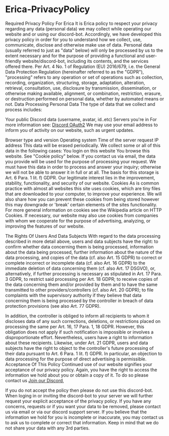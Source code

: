 # Erica-PrivacyPolicy
Required Privacy Policy For Erica
It is Erica policy to respect your privacy regarding any data (personal data) we may collect while operating our website and or using our discord-bot. Accordingly, we have developed this privacy policy in order for you to understand how we collect, use, communicate, disclose and otherwise make use of data.
Personal data (usually referred to just as "data" below) will only be processed by us to the extent necessary and for the purpose of providing a functional and user-friendly website/discord-bot, including its contents, and the services offered there. Per Art. 4 No. 1 of Regulation (EU) 2016/679, i.e. the General Data Protection Regulation (hereinafter referred to as the "GDPR"), "processing" refers to any operation or set of operations such as collection, recording, organization, structuring, storage, adaptation, alteration, retrieval, consultation, use, disclosure by transmission, dissemination, or otherwise making available, alignment, or combination, restriction, erasure, or destruction performed on personal data, whether by automated means or not.
Data Processing
Personal Data
The type of data that we collect and process includes:

Your public Discord data (username, avatar, id..etc)
Servers you're in
For more information see: [Discord OAuth2](https://discord.com/developers/docs/topics/oauth2)
We may use your email address to inform you of activity on our website, such as urgent updates.



Browser type and version
Operating system
Time of the server request
IP address
This data will be erased periodically.
We collect some or all of this data in the following cases:
You login on this website
You browse this website. See "Cookie policy" below.
If you contact us via email, the data you provide will be used for the purpose of processing your request. We must have this data in order to process and answer your inquiry; otherwise we will not be able to answer it in full or at all.
The basis for this storage is Art. 6 Para. 1 lit. f) GDPR. Our legitimate interest lies in the improvement, stability, functionality, and security of our website.
Cookies
As is common practice with almost all websites this site uses cookies, which are tiny files that are downloaded to your computer, to improve your experience. We will also share how you can prevent these cookies from being stored however this may downgrade or 'break' certain elements of the sites functionality. For more general information on cookies see the Wikipedia article on HTTP Cookies.
If necessary, our website may also use cookies from companies with whom we cooperate for the purpose of advertising, analyzing, or improving the features of our website.

The Rights Of Users And Data Subjects
With regard to the data processing described in more detail above, users and data subjects have the right:
to confirm whether data concerning them is being processed, information about the data being processed, further information about the nature of the data processing, and copies of the data (cf. also Art. 15 GDPR)
to correct or complete incorrect or incomplete data (cf. also Art. 16 GDPR)
to the immediate deletion of data concerning them (cf. also Art. 17 DSGVO), or, alternatively, if further processing is necessary as stipulated in Art. 17 Para. 3 GDPR, to restrict said processing per Art. 18 GDPR;
to receive copies of the data concerning them and/or provided by them and to have the same transmitted to other providers/controllers (cf. also Art. 20 GDPR);
to file complaints with the supervisory authority if they believe that data concerning them is being processed by the controller in breach of data protection provisions (see also Art. 77 GDPR).

In addition, the controller is obliged to inform all recipients to whom it discloses data of any such corrections, deletions, or restrictions placed on processing the same per Art. 16, 17 Para. 1, 18 GDPR. However, this obligation does not apply if such notification is impossible or involves a disproportionate effort. Nevertheless, users have a right to information about these recipients.
Likewise, under Art. 21 GDPR, users and data subjects have the right to object to the controller's future processing of their data pursuant to Art. 6 Para. 1 lit. f) GDPR. In particular, an objection to data processing for the purpose of direct advertising is permissible.
Acceptance Of This Policy
Continued use of our website signifies your acceptance of our privacy policy.
Again, you have the right to access the information we hold about you or obtain a copy of it. To do so please contact us [Join our Discord](https://discord.gg/D6SFg5XHYu),

If you do not accept the policy then please do not use this discord-bot.
When loging in or inviting the discord-bot to your server we will further request your explicit acceptance of the privacy policy.
If you have any concerns, requests or if you want your data to be removed, please contact us via email or via our discord support server.
If you believe that the information we hold for you is incomplete or inaccurate, you may contact us to ask us to complete or correct that information.
Keep in mind that we do not share your data with any 3rd parties.
